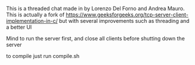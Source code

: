 This is a threaded chat made in by Lorenzo Del Forno and Andrea Mauro.
This is actually a fork of https://www.geeksforgeeks.org/tcp-server-client-implementation-in-c/
but with several improvements such as threading and a better UI

Mind to run the server first, and close all clients before shutting down the server

to compile just run compile.sh